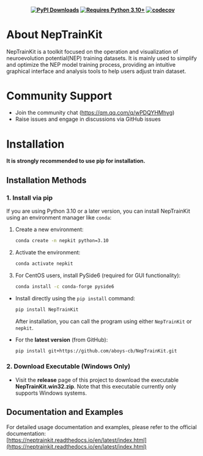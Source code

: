 
<h4 align="center">

[![PyPI Downloads](https://img.shields.io/pypi/dm/NepTrainKit?logo=pypi&logoColor=white&color=blue&label=PyPI)](https://pypi.org/project/NepTrainKit)
[![Requires Python 3.10+](https://img.shields.io/badge/Python-3.10+-blue.svg?logo=python&logoColor=white)](https://python.org/downloads)
[![codecov](https://codecov.io/gh/your/repo/branch/main/graph/badge.svg)](https://codecov.io/gh/your/repo)
 
</h4>




#  About NepTrainKit
NepTrainKit is a toolkit focused on the operation and visualization of neuroevolution potential(NEP) training datasets. It is mainly used to simplify and optimize the NEP model training process, providing an intuitive graphical interface and analysis tools to help users adjust  train dataset.
# Community Support

- Join the community chat (https://qm.qq.com/q/wPDQYHMhyg)
- Raise issues and engage in discussions via GitHub issues



# Installation

**It is strongly recommended to use pip for installation.**

## Installation Methods
### 1. Install via pip

If you are using Python 3.10 or a later version, you can install NepTrainKit using an environment manager like `conda`:
1. Create a new environment:
   ```bash
   conda create -n nepkit python=3.10
   ```
2. Activate the environment:
   ```bash
   conda activate nepkit
   ```
3. For CentOS users, install PySide6 (required for GUI functionality):
   ```bash
   conda install -c conda-forge pyside6
- Install directly using the `pip install` command:
  ```bash
  pip install NepTrainKit
  ```
  After installation, you can call the program using either `NepTrainKit` or `nepkit`.

- For the **latest version** (from GitHub):
  ```bash
  pip install git+https://github.com/aboys-cb/NepTrainKit.git
  ```

### 2. Download Executable (Windows Only)
- Visit the **release** page of this project to download the executable **NepTrainKit.win32.zip**. Note that this executable currently only supports Windows systems.

 
 ## Documentation and Examples
For detailed usage documentation and examples, please refer to the official documentation:  
[https://neptrainkit.readthedocs.io/en/latest/index.html](https://neptrainkit.readthedocs.io/en/latest/index.html)
